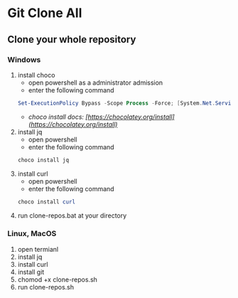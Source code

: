 # Git Clone All

## Clone your whole repository

### Windows
1. install choco
    - open powershell as a administrator admission
    - enter the following command
    ```powershell
    Set-ExecutionPolicy Bypass -Scope Process -Force; [System.Net.ServicePointManager]::SecurityProtocol = [System.Net.ServicePointManager]::SecurityProtocol -bor 3072; iex ((New-Object System.Net.WebClient).DownloadString('https://community.chocolatey.org/install.ps1'))
    ```
    - *choco install docs: [https://chocolatey.org/install](https://chocolatey.org/install)*
2. install jq
    - open powershell
    - enter the following command
    ```powershell
    choco install jq
    ```
3. install curl
    - open powershell
    - enter the following command
    ```powershell
    choco install curl
    ```
4. run clone-repos.bat at your directory

### Linux, MacOS
1. open termianl
2. install jq
3. install curl
4. install git
5. chomod +x clone-repos.sh
6. run clone-repos.sh
